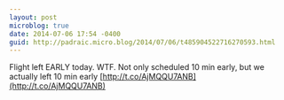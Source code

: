 ```yaml
---
layout: post
microblog: true
date: 2014-07-06 17:54 -0400
guid: http://padraic.micro.blog/2014/07/06/t485904522716270593.html
---
```

Flight left EARLY today. WTF. Not only scheduled 10 min early, but we actually left 10 min early [http://t.co/AjMQQU7ANB](http://t.co/AjMQQU7ANB)
